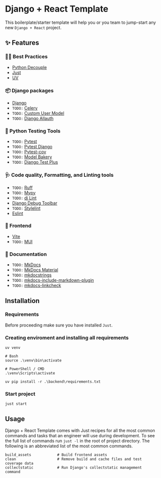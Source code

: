 # Django + React Template

This boilerplate/starter template will help you or you team to jump-start any new `Django + React` project.

## ✨ Features

### 🧑‍💻 Best Practices

- [Python Decouple](https://github.com/HBNetwork/python-decouple)
- [Just](https://github.com/casey/just)
- [UV](https://github.com/astral-sh/uv)

### 📦️ Django packages

- [Django](https://www.djangoproject.com/)
- `TODO:` [Celery](https://docs.celeryq.dev/en/stable/)
- `TODO:` [Custom User Model](https://docs.djangoproject.com/en/5.0/topics/auth/customizing/#substituting-a-custom-user-model)
- `TODO:` [Django Allauth](https://allauth.org/)

### 🔧 Python Testing Tools

- `TODO:` [Pytest](https://docs.pytest.org/)
- `TODO:` [Pytest Django](https://pytest-django.readthedocs.io/en/latest/index.html)
- `TODO:` [Pytest-cov](https://pytest-cov.readthedocs.io/)
- `TODO:` [Model Bakery](https://github.com/model-bakers/model_bakery)
- `TODO:` [Django Test Plus](https://github.com/revsys/django-test-plus/)

### 🩺 Code quality, Formatting, and Linting tools

- `TODO:` [Ruff](https://github.com/charliermarsh/ruff)
- `TODO:` [Mypy](http://mypy-lang.org/)
- `TODO:` [dj Lint](https://djlint.com/)
- [Django Debug Toolbar](https://github.com/jazzband/django-debug-toolbar)
- `TODO:` [Stylelint](https://stylelint.io/)
- [Eslint](https://eslint.org/)

### 💄 Frontend

- [Vite](https://vitejs.dev/)
- `TODO:` [MUI](https://mui.com/material-ui/getting-started/)

### 📝 Documentation

- `TODO:` [MkDocs](https://www.mkdocs.org/)
- `TODO:` [MkDocs Material](https://squidfunk.github.io/mkdocs-material/)
- `TODO:` [mkdocstrings](https://mkdocstrings.github.io/)
- `TODO:` [mkdocs-include-markdown-plugin](https://github.com/mondeja/mkdocs-include-markdown-plugin)
- `TODO:` [mkdocs-linkcheck](https://github.com/byrnereese/linkchecker-mkdocs)

## Installation

### Requirements

Before proceeding make sure you have installed `Just`.

### Creating enviroment and installing all requirements

```
uv venv

# Bash
source .\venv\bin\activate

# PowerShell / CMD
.\venv\Scripts\activate

uv pip install -r .\backend\requirements.txt
```

### Start project

```
just start
```

## Usage

Django + React Template comes with Just recipes for all the most common commands and tasks that an engineer will use during development. To see the full list of commands run `just -l` in the root of project directory. The following is an abbreviated list of the most common commands.

```
build_assets            # Build frontend assets
clean                   # Remove build and cache files and test coverage data
collectstatic           # Run Django's collectstatic management command
```
